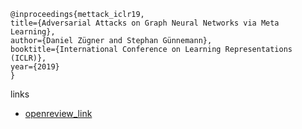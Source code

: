 ```
@inproceedings{mettack_iclr19,
title={Adversarial Attacks on Graph Neural Networks via Meta Learning},
author={Daniel Zügner and Stephan Günnemann},
booktitle={International Conference on Learning Representations (ICLR)},
year={2019}
}
```

links
- [openreview_link](https://openreview.net/forum?id=Bylnx209YX)
